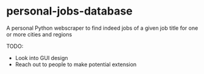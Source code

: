 # personal-jobs-database
A personal Python webscraper to find indeed jobs of a given job title for one or more cities and regions

TODO:
* Look into GUI design
* Reach out to people to make potential extension
